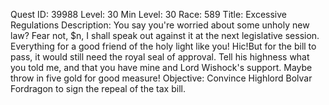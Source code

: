 Quest ID: 39988
Level: 30
Min Level: 30
Race: 589
Title: Excessive Regulations
Description: You say you're worried about some unholy new law? Fear not, $n, I shall speak out against it at the next legislative session. Everything for a good friend of the holy light like you! Hic!But for the bill to pass, it would still need the royal seal of approval. Tell his highness what you told me, and that you have mine and Lord Wishock's support. Maybe throw in five gold for good measure!
Objective: Convince Highlord Bolvar Fordragon to sign the repeal of the tax bill.

